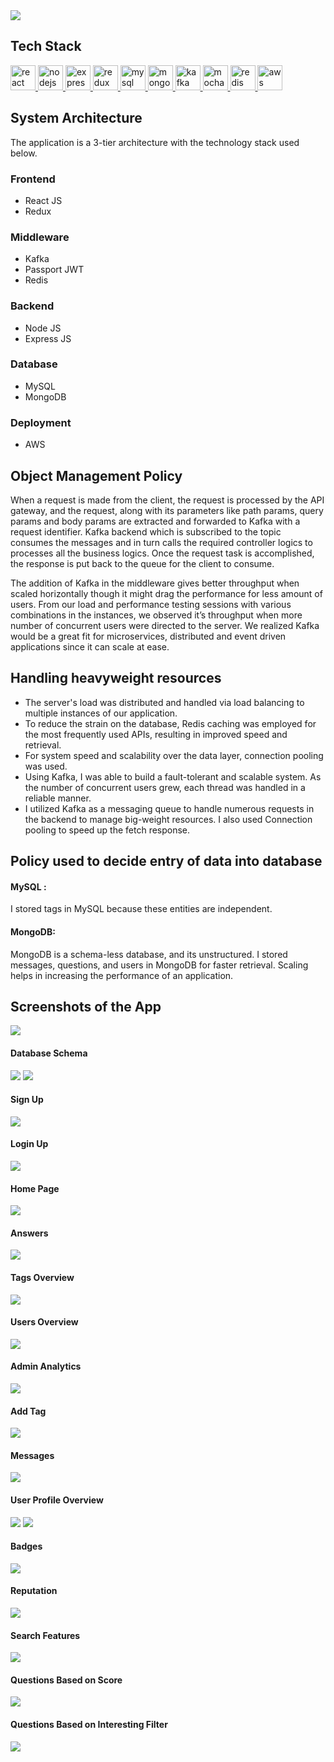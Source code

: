 <img src="https://csshint.com/wp-content/uploads/2019/05/Animated-Logo-examples-2.gif">

## Tech Stack
<p align="left"> 
  <a href="https://reactjs.org/" target="_blank" rel="noreferrer"> <img src="https://raw.githubusercontent.com/devicons/devicon/master/icons/react/react-original-wordmark.svg" alt="react" width="40" height="40"/> </a> <a href="https://nodejs.org" target="_blank" rel="noreferrer"> <img src="https://raw.githubusercontent.com/devicons/devicon/master/icons/nodejs/nodejs-original-wordmark.svg" alt="nodejs" width="40" height="40"/> </a> <a href="https://expressjs.com" target="_blank" rel="noreferrer"> <img src="https://raw.githubusercontent.com/devicons/devicon/master/icons/express/express-original-wordmark.svg" alt="express" width="40" height="40"/> </a> <a href="https://redux.js.org" target="_blank" rel="noreferrer"> <img src="https://raw.githubusercontent.com/devicons/devicon/master/icons/redux/redux-original.svg" alt="redux" width="40" height="40"/> </a> <a href="https://www.mysql.com/" target="_blank" rel="noreferrer"> <img src="https://raw.githubusercontent.com/devicons/devicon/master/icons/mysql/mysql-original-wordmark.svg" alt="mysql" width="40" height="40"/> </a> <a href="https://www.mongodb.com/" target="_blank" rel="noreferrer"> <img src="https://raw.githubusercontent.com/devicons/devicon/master/icons/mongodb/mongodb-original-wordmark.svg" alt="mongodb" width="40" height="40"/> </a> <a href="https://kafka.apache.org/" target="_blank" rel="noreferrer"> <img src="https://www.vectorlogo.zone/logos/apache_kafka/apache_kafka-icon.svg" alt="kafka" width="40" height="40"/> </a> <a href="https://mochajs.org" target="_blank" rel="noreferrer"> <img src="https://www.vectorlogo.zone/logos/mochajs/mochajs-icon.svg" alt="mocha" width="40" height="40"/> </a> <a href="https://redis.io" target="_blank" rel="noreferrer"> <img src="https://raw.githubusercontent.com/devicons/devicon/master/icons/redis/redis-original-wordmark.svg" alt="redis" width="40" height="40"/> </a> <a href="https://aws.amazon.com" target="_blank" rel="noreferrer"> <img src="https://raw.githubusercontent.com/devicons/devicon/master/icons/amazonwebservices/amazonwebservices-original-wordmark.svg" alt="aws" width="40" height="40"/> </a> 
</p>

## System Architecture

The application is a 3-tier architecture with the technology stack used below.

### Frontend

- React JS
- Redux

### Middleware

- Kafka
- Passport JWT
- Redis

### Backend

- Node JS
- Express JS

### Database

- MySQL
- MongoDB

### Deployment

- AWS

## Object Management Policy

When a request is made from the client, the request is processed by the API gateway, and the request, along with its parameters like path params, query params and body params are extracted and forwarded to Kafka with a request identifier. Kafka backend which is subscribed to the topic consumes the messages and in turn calls the required controller logics to processes all the business logics. Once the request task is accomplished, the response is put back to the queue for the client to consume. 

The addition of Kafka in the middleware gives better throughput when scaled horizontally though it might drag the performance for less amount of users. From our load and performance testing sessions with various combinations in the instances, we observed it’s throughput when more number of concurrent users were directed to the server. We realized Kafka would be a great fit for microservices, distributed and event driven applications since it can scale at ease.

## Handling heavyweight resources
*	The server's load was distributed and handled via load balancing to multiple instances of our application.
*	To reduce the strain on the database, Redis caching was employed for the most frequently used APIs, resulting in improved speed and retrieval.
*	For system speed and scalability over the data layer, connection pooling was used.
*	Using Kafka, I was able to build a fault-tolerant and scalable system. As the number of concurrent users grew, each thread was handled in a reliable     manner.
*	I utilized Kafka as a messaging queue to handle numerous requests in the backend to manage big-weight resources. I also used Connection pooling to       speed up the fetch response.

## Policy used to decide entry of data into database
#### MySQL : 
I stored tags in MySQL because these entities are independent. 

#### MongoDB:
MongoDB is a schema-less database, and its unstructured. I stored messages, questions, and users in MongoDB for faster retrieval.
Scaling helps in increasing the performance of an application.

## Screenshots of the App

<img src="./images/architecture.png">

#### Database Schema
<img src="./images/mongo_schema.png">
<img src="./images/mysql_schema.png">

#### Sign Up
<img src="./images/signup.png">

#### Login Up
<img src="./images/login.png">

#### Home Page
<img src="./images/home.png">

#### Answers
<img src="./images/answers.png">

#### Tags Overview
<img src="./images/tags.png">

#### Users Overview
<img src="./images/tags.png">

#### Admin Analytics
<img src="./images/analytics.png">

#### Add Tag
<img src="./images/addtag.png">

#### Messages
<img src="./images/messages.png">

#### User Profile Overview 
<img src="./images/userProfileOverview.png">
<img src="./images/userProfileOverview_2.png">

#### Badges
<img src="./images/badges.png">

#### Reputation
<img src="./images/reputation.png">

#### Search Features
<img src="./images/searchFeatures.png">

#### Questions Based on Score
<img src="./images/questionsBasedOnScore.png">

#### Questions Based on Interesting Filter
<img src="./images/questionsOnInteresting.png">
